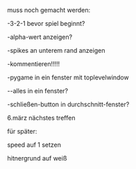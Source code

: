 muss noch gemacht werden:

-3-2-1 bevor spiel beginnt?

-alpha-wert anzeigen?

-spikes an unterem rand anzeigen

-kommentieren!!!!!

-pygame in ein fenster mit toplevelwindow

--alles in ein fenster?

-schließen-button in durchschnitt-fenster?

6.märz nächstes treffen

für später:

speed auf 1 setzen

hitnergrund auf weiß


